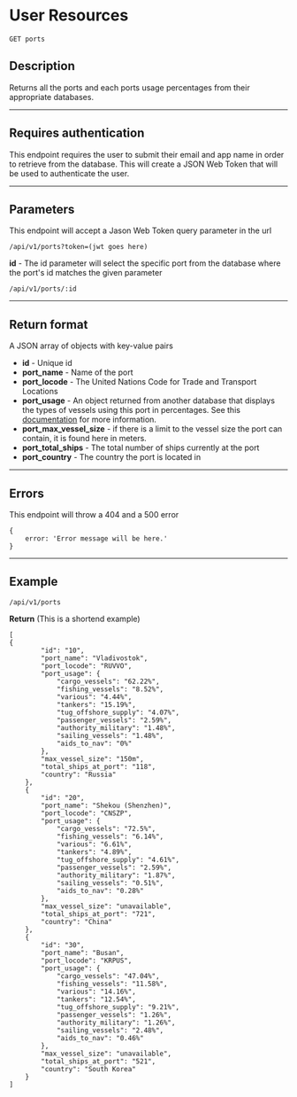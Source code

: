 # User Resources

    GET ports

## Description
Returns all the ports and each ports usage percentages from their appropriate databases.

***

## Requires authentication
This endpoint requires the user to submit their email and app name in order to retrieve from the database.  This will create a JSON Web Token that will be used to authenticate the user.

***

## Parameters
This endpoint will accept a Jason Web Token query parameter in the url

    /api/v1/ports?token=(jwt goes here)
    
**id** - The id parameter will select the specific port from the database where the port's id matches the given parameter

    /api/v1/ports/:id

***

## Return format

A JSON array of objects with key-value pairs

- **id**  - Unique id
- **port_name** - Name of the port
- **port_locode** - The United Nations Code for Trade and Transport Locations
- **port_usage** - An object returned from another database that displays the types of vessels using this port in percentages.  See this [documentation]() for more information.
- **port_max_vessel_size** - if there is a limit to the vessel size the port can contain, it is found here in meters.
- **port_total_ships** - The total number of ships currently at the port
- **port_country** - The country the port is located in

***

## Errors
This endpoint will throw a 404 and a 500 error

```
{ 
    error: 'Error message will be here.'
}
```

***

## Example

    /api/v1/ports

**Return** (This is a shortend example)

``` 
[
{
        "id": "10",
        "port_name": "Vladivostok",
        "port_locode": "RUVVO",
        "port_usage": {
            "cargo_vessels": "62.22%",
            "fishing_vessels": "8.52%",
            "various": "4.44%",
            "tankers": "15.19%",
            "tug_offshore_supply": "4.07%",
            "passenger_vessels": "2.59%",
            "authority_military": "1.48%",
            "sailing_vessels": "1.48%",
            "aids_to_nav": "0%"
        },
        "max_vessel_size": "150m",
        "total_ships_at_port": "118",
        "country": "Russia"
    },
    {
        "id": "20",
        "port_name": "Shekou (Shenzhen)",
        "port_locode": "CNSZP",
        "port_usage": {
            "cargo_vessels": "72.5%",
            "fishing_vessels": "6.14%",
            "various": "6.61%",
            "tankers": "4.89%",
            "tug_offshore_supply": "4.61%",
            "passenger_vessels": "2.59%",
            "authority_military": "1.87%",
            "sailing_vessels": "0.51%",
            "aids_to_nav": "0.28%"
        },
        "max_vessel_size": "unavailable",
        "total_ships_at_port": "721",
        "country": "China"
    },
    {
        "id": "30",
        "port_name": "Busan",
        "port_locode": "KRPUS",
        "port_usage": {
            "cargo_vessels": "47.04%",
            "fishing_vessels": "11.58%",
            "various": "14.16%",
            "tankers": "12.54%",
            "tug_offshore_supply": "9.21%",
            "passenger_vessels": "1.26%",
            "authority_military": "1.26%",
            "sailing_vessels": "2.48%",
            "aids_to_nav": "0.46%"
        },
        "max_vessel_size": "unavailable",
        "total_ships_at_port": "521",
        "country": "South Korea"
    }
]
```
